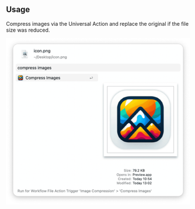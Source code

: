 ## Usage

Compress images via the Universal Action and replace the original if the file size was reduced.

![Universal Action to compress](images/ua.png)
